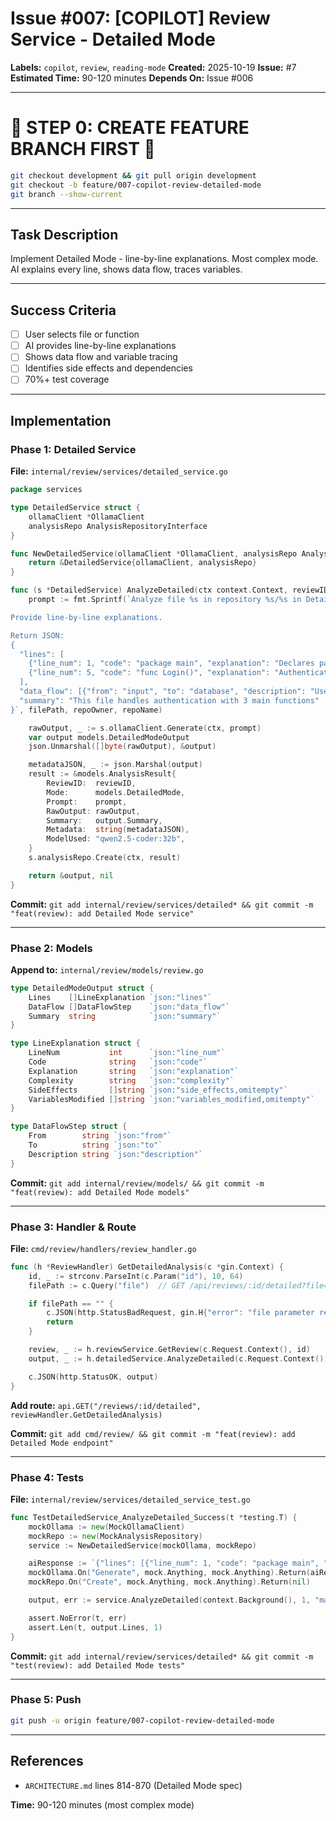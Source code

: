 # Issue #007: [COPILOT] Review Service - Detailed Mode

**Labels:** `copilot`, `review`, `reading-mode`
**Created:** 2025-10-19
**Issue:** #7
**Estimated Time:** 90-120 minutes
**Depends On:** Issue #006

---

# 🚨 STEP 0: CREATE FEATURE BRANCH FIRST 🚨

```bash
git checkout development && git pull origin development
git checkout -b feature/007-copilot-review-detailed-mode
git branch --show-current
```

---

## Task Description

Implement Detailed Mode - line-by-line explanations. Most complex mode. AI explains every line, shows data flow, traces variables.

---

## Success Criteria
- [ ] User selects file or function
- [ ] AI provides line-by-line explanations
- [ ] Shows data flow and variable tracing
- [ ] Identifies side effects and dependencies
- [ ] 70%+ test coverage

---

## Implementation

### Phase 1: Detailed Service

**File:** `internal/review/services/detailed_service.go`
```go
package services

type DetailedService struct {
	ollamaClient *OllamaClient
	analysisRepo AnalysisRepositoryInterface
}

func NewDetailedService(ollamaClient *OllamaClient, analysisRepo AnalysisRepositoryInterface) *DetailedService {
	return &DetailedService{ollamaClient, analysisRepo}
}

func (s *DetailedService) AnalyzeDetailed(ctx context.Context, reviewID int64, filePath string, repoOwner, repoName string) (*models.DetailedModeOutput, error) {
	prompt := fmt.Sprintf(`Analyze file %s in repository %s/%s in Detailed Mode.

Provide line-by-line explanations.

Return JSON:
{
  "lines": [
    {"line_num": 1, "code": "package main", "explanation": "Declares package", "complexity": "low"},
    {"line_num": 5, "code": "func Login()", "explanation": "Authenticates user", "complexity": "medium", "side_effects": ["Database query"], "variables_modified": ["userSession"]}
  ],
  "data_flow": [{"from": "input", "to": "database", "description": "User credentials validated"}],
  "summary": "This file handles authentication with 3 main functions"
}`, filePath, repoOwner, repoName)

	rawOutput, _ := s.ollamaClient.Generate(ctx, prompt)
	var output models.DetailedModeOutput
	json.Unmarshal([]byte(rawOutput), &output)

	metadataJSON, _ := json.Marshal(output)
	result := &models.AnalysisResult{
		ReviewID:  reviewID,
		Mode:      models.DetailedMode,
		Prompt:    prompt,
		RawOutput: rawOutput,
		Summary:   output.Summary,
		Metadata:  string(metadataJSON),
		ModelUsed: "qwen2.5-coder:32b",
	}
	s.analysisRepo.Create(ctx, result)

	return &output, nil
}
```

**Commit:** `git add internal/review/services/detailed* && git commit -m "feat(review): add Detailed Mode service"`

---

### Phase 2: Models

**Append to:** `internal/review/models/review.go`
```go
type DetailedModeOutput struct {
	Lines    []LineExplanation `json:"lines"`
	DataFlow []DataFlowStep    `json:"data_flow"`
	Summary  string            `json:"summary"`
}

type LineExplanation struct {
	LineNum           int      `json:"line_num"`
	Code              string   `json:"code"`
	Explanation       string   `json:"explanation"`
	Complexity        string   `json:"complexity"`
	SideEffects       []string `json:"side_effects,omitempty"`
	VariablesModified []string `json:"variables_modified,omitempty"`
}

type DataFlowStep struct {
	From        string `json:"from"`
	To          string `json:"to"`
	Description string `json:"description"`
}
```

**Commit:** `git add internal/review/models/ && git commit -m "feat(review): add Detailed Mode models"`

---

### Phase 3: Handler & Route

**File:** `cmd/review/handlers/review_handler.go`
```go
func (h *ReviewHandler) GetDetailedAnalysis(c *gin.Context) {
	id, _ := strconv.ParseInt(c.Param("id"), 10, 64)
	filePath := c.Query("file")  // GET /api/reviews/:id/detailed?file=auth.go

	if filePath == "" {
		c.JSON(http.StatusBadRequest, gin.H{"error": "file parameter required"})
		return
	}

	review, _ := h.reviewService.GetReview(c.Request.Context(), id)
	output, _ := h.detailedService.AnalyzeDetailed(c.Request.Context(), review.ID, filePath, "owner", "repo")

	c.JSON(http.StatusOK, output)
}
```

**Add route:** `api.GET("/reviews/:id/detailed", reviewHandler.GetDetailedAnalysis)`

**Commit:** `git add cmd/review/ && git commit -m "feat(review): add Detailed Mode endpoint"`

---

### Phase 4: Tests

**File:** `internal/review/services/detailed_service_test.go`
```go
func TestDetailedService_AnalyzeDetailed_Success(t *testing.T) {
	mockOllama := new(MockOllamaClient)
	mockRepo := new(MockAnalysisRepository)
	service := NewDetailedService(mockOllama, mockRepo)

	aiResponse := `{"lines": [{"line_num": 1, "code": "package main", "explanation": "Package declaration", "complexity": "low"}], "data_flow": [], "summary": "Simple file"}`
	mockOllama.On("Generate", mock.Anything, mock.Anything).Return(aiResponse, nil)
	mockRepo.On("Create", mock.Anything, mock.Anything).Return(nil)

	output, err := service.AnalyzeDetailed(context.Background(), 1, "main.go", "owner", "repo")

	assert.NoError(t, err)
	assert.Len(t, output.Lines, 1)
}
```

**Commit:** `git add internal/review/services/detailed* && git commit -m "test(review): add Detailed Mode tests"`

---

### Phase 5: Push

```bash
git push -u origin feature/007-copilot-review-detailed-mode
```

---

## References
- `ARCHITECTURE.md` lines 814-870 (Detailed Mode spec)

**Time:** 90-120 minutes (most complex mode)
